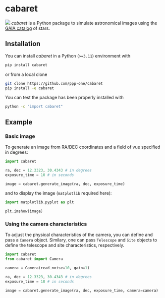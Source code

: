 # cabaret
![](example.jpg)
*cabaret* is a Python package to simulate astronomical images using the [GAIA catalog](https://en.wikipedia.org/wiki/Gaia_catalogues) of stars.
## Installation

You can install *cabaret* in a Python (`>=3.11`) environment with

```bash
pip install cabaret
```

or from a local clone

```bash
git clone https://github.com/ppp-one/cabaret
pip install -e cabaret
```

You can test the package has been properly installed with

```bash
python -c "import cabaret"
```

## Example

### Basic image 

To generate an image from RA/DEC coordinates and a field of vue specified in degrees:

```python
import cabaret

ra, dec = 12.3323, 30.4343 # in degrees
exposure_time = 10 # in seconds

image = cabaret.generate_image(ra, dec, exposure_time)
```

and to display the image (`matplotlib` required here):

```python
import matplotlib.pyplot as plt

plt.imshow(image)
```

### Using the camera characteristics

To adjust the physical characteristics of the camera, you can define and pass a `Camera` object. Similary, one can pass `Telescope` and `Site` objects to define the telescope and site characteristics, respectively.

```python
import cabaret
from cabaret import Camera

camera = Camera(read_noise=10, gain=1)

ra, dec = 12.3323, 30.4343 # in degrees
exposure_time = 10 # in seconds

image = cabaret.generate_image(ra, dec, exposure_time, camera=camera)
``` 